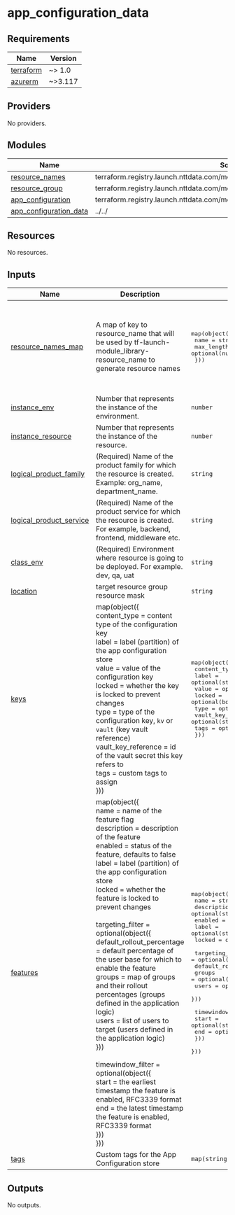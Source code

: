 # app_configuration_data

<!-- BEGINNING OF PRE-COMMIT-TERRAFORM DOCS HOOK -->
## Requirements

| Name | Version |
|------|---------|
| <a name="requirement_terraform"></a> [terraform](#requirement\_terraform) | ~> 1.0 |
| <a name="requirement_azurerm"></a> [azurerm](#requirement\_azurerm) | ~>3.117 |

## Providers

No providers.

## Modules

| Name | Source | Version |
|------|--------|---------|
| <a name="module_resource_names"></a> [resource\_names](#module\_resource\_names) | terraform.registry.launch.nttdata.com/module_library/resource_name/launch | ~> 2.0 |
| <a name="module_resource_group"></a> [resource\_group](#module\_resource\_group) | terraform.registry.launch.nttdata.com/module_primitive/resource_group/azurerm | ~> 1.2 |
| <a name="module_app_configuration"></a> [app\_configuration](#module\_app\_configuration) | terraform.registry.launch.nttdata.com/module_primitive/app_configuration/azurerm | ~> 1.1 |
| <a name="module_app_configuration_data"></a> [app\_configuration\_data](#module\_app\_configuration\_data) | ../../ | n/a |

## Resources

No resources.

## Inputs

| Name | Description | Type | Default | Required |
|------|-------------|------|---------|:--------:|
| <a name="input_resource_names_map"></a> [resource\_names\_map](#input\_resource\_names\_map) | A map of key to resource\_name that will be used by tf-launch-module\_library-resource\_name to generate resource names | <pre>map(object({<br/>    name       = string<br/>    max_length = optional(number, 60)<br/>  }))</pre> | <pre>{<br/>  "app_configuration": {<br/>    "max_length": 80,<br/>    "name": "appcs"<br/>  },<br/>  "resource_group": {<br/>    "max_length": 80,<br/>    "name": "rg"<br/>  }<br/>}</pre> | no |
| <a name="input_instance_env"></a> [instance\_env](#input\_instance\_env) | Number that represents the instance of the environment. | `number` | `0` | no |
| <a name="input_instance_resource"></a> [instance\_resource](#input\_instance\_resource) | Number that represents the instance of the resource. | `number` | `0` | no |
| <a name="input_logical_product_family"></a> [logical\_product\_family](#input\_logical\_product\_family) | (Required) Name of the product family for which the resource is created.<br/>    Example: org\_name, department\_name. | `string` | `"launch"` | no |
| <a name="input_logical_product_service"></a> [logical\_product\_service](#input\_logical\_product\_service) | (Required) Name of the product service for which the resource is created.<br/>    For example, backend, frontend, middleware etc. | `string` | `"appcs"` | no |
| <a name="input_class_env"></a> [class\_env](#input\_class\_env) | (Required) Environment where resource is going to be deployed. For example. dev, qa, uat | `string` | `"dev"` | no |
| <a name="input_location"></a> [location](#input\_location) | target resource group resource mask | `string` | `"eastus"` | no |
| <a name="input_keys"></a> [keys](#input\_keys) | map(object({<br/>      content\_type        = content type of the configuration key<br/>      label               = label (partition) of the app configuration store<br/>      value               = value of the configuration key<br/>      locked              = whether the key is locked to prevent changes<br/>      type                = type of the configuration key, `kv` or `vault` (key vault reference)<br/>      vault\_key\_reference = id of the vault secret this key refers to<br/>      tags                = custom tags to assign<br/>    })) | <pre>map(object({<br/>    content_type        = optional(string)<br/>    label               = optional(string)<br/>    value               = optional(string)<br/>    locked              = optional(bool)<br/>    type                = optional(string)<br/>    vault_key_reference = optional(string)<br/>    tags                = optional(map(string))<br/>  }))</pre> | `{}` | no |
| <a name="input_features"></a> [features](#input\_features) | map(object({<br/>      name        = name of the feature flag<br/>      description = description of the feature<br/>      enabled     = status of the feature, defaults to false<br/>      label       = label (partition) of the app configuration store<br/>      locked      = whether the feature is locked to prevent changes<br/><br/>      targeting\_filter = optional(object({<br/>        default\_rollout\_percentage = default percentage of the user base for which to enable the feature<br/>        groups                     = map of groups and their rollout percentages (groups defined in the application logic)<br/>        users                      = list of users to target (users defined in the application logic)<br/>      }))<br/><br/>      timewindow\_filter = optional(object({<br/>        start = the earliest timestamp the feature is enabled, RFC3339 format<br/>        end   = the latest timestamp the feature is enabled, RFC3339 format<br/>      }))<br/>    })) | <pre>map(object({<br/>    name        = string<br/>    description = optional(string)<br/>    enabled     = optional(bool)<br/>    label       = optional(string)<br/>    locked      = optional(bool)<br/><br/>    targeting_filter = optional(object({<br/>      default_rollout_percentage = number<br/>      groups                     = optional(map(number))<br/>      users                      = optional(list(string))<br/>    }))<br/><br/>    timewindow_filter = optional(object({<br/>      start = optional(string)<br/>      end   = optional(string)<br/>    }))<br/>  }))</pre> | `{}` | no |
| <a name="input_tags"></a> [tags](#input\_tags) | Custom tags for the App Configuration store | `map(string)` | `{}` | no |

## Outputs

No outputs.
<!-- END OF PRE-COMMIT-TERRAFORM DOCS HOOK -->
